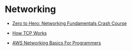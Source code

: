 # Networking

* [Zero to Hero: Networking Fundamentals Crash Course](https://www.youtube.com/watch?v=ltBWJIhcjpA)

* [How TCP Works](https://www.youtube.com/playlist?list=PLW8bTPfXNGdAZIKv-y9v_XLXtEqrPtntm)

* [AWS Networking Basics For Programmers](https://www.youtube.com/watch?v=2doSoMN2xvI)
